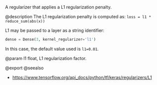 A regularizer that applies a L1 regularization penalty.

@description
The L1 regularization penalty is computed as:
`loss = l1 * reduce_sum(abs(x))`

L1 may be passed to a layer as a string identifier:

```python
dense = Dense(3, kernel_regularizer='l1')
```

In this case, the default value used is `l1=0.01`.

@param l1 float, L1 regularization factor.

@export
@seealso
+ <https://www.tensorflow.org/api_docs/python/tf/keras/regularizers/L1>
